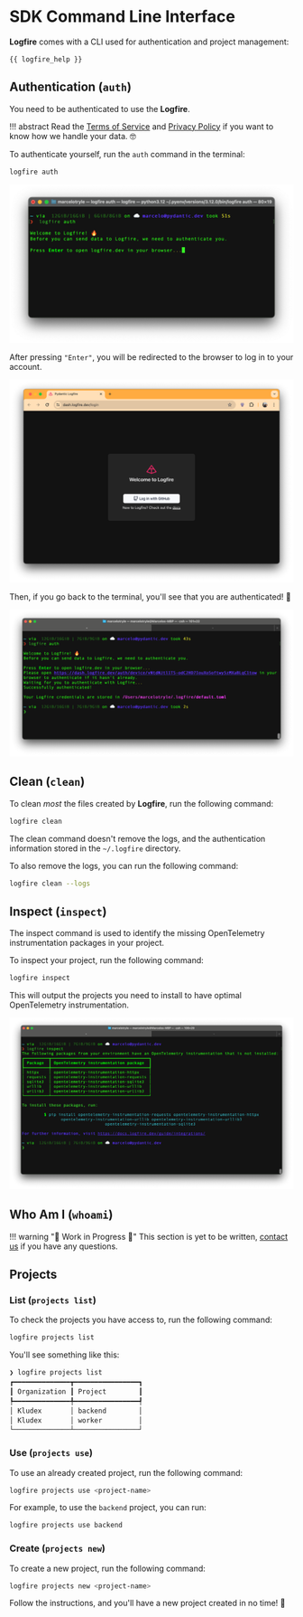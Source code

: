 # SDK Command Line Interface

**Logfire** comes with a CLI used for authentication and project management:

```
{{ logfire_help }}
```

## Authentication (`auth`)

You need to be authenticated to use the **Logfire**.

!!! abstract
    Read the [Terms of Service][terms-of-service] and [Privacy Policy][privacy_policy] if you want
    to know how we handle your data. :nerd_face:

To authenticate yourself, run the `auth` command in the terminal:

```bash
logfire auth
```

![Terminal screenshot with Logfire auth command](../images/cli/terminal-screenshot-auth-1.png)

After pressing `"Enter"`, you will be redirected to the browser to log in to your account.

![Browser screenshot with Logfire login page](../images/cli/browser-screenshot-auth.png)

Then, if you go back to the terminal, you'll see that you are authenticated! :tada:

![Terminal screenshot with successful authentication](../images/cli/terminal-screenshot-auth-2.png)

## Clean (`clean`)

To clean _most_ the files created by **Logfire**, run the following command:

```bash
logfire clean
```

The clean command doesn't remove the logs, and the authentication information stored in the `~/.logfire` directory.

To also remove the logs, you can run the following command:

```bash
logfire clean --logs
```

## Inspect (`inspect`)

The inspect command is used to identify the missing OpenTelemetry instrumentation packages in your project.

To inspect your project, run the following command:

```bash
logfire inspect
```

This will output the projects you need to install to have optimal OpenTelemetry instrumentation.

![Terminal screenshot with Logfire inspect command](../images/cli/terminal-screenshot-inspect.png)

## Who Am I (`whoami`)

!!! warning "🚧 Work in Progress 🚧"
    This section is yet to be written, [contact us](../help.md) if you have any questions.

## Projects

<!-- TODO(Marcelo): We can add the `logfire projects --help` here. -->

### List (`projects list`)

To check the projects you have access to, run the following command:

```bash
logfire projects list
```

You'll see something like this:

```bash
❯ logfire projects list
┏━━━━━━━━━━━━━━┳━━━━━━━━━━━━━━━━┓
┃ Organization ┃ Project        ┃
┡━━━━━━━━━━━━━━╇━━━━━━━━━━━━━━━━┩
│ Kludex       │ backend        │
│ Kludex       │ worker         │
└──────────────┴────────────────┘
```

### Use (`projects use`)

To use an already created project, run the following command:

```bash
logfire projects use <project-name>
```

For example, to use the `backend` project, you can run:

```bash
logfire projects use backend
```

### Create (`projects new`)

To create a new project, run the following command:

```bash
logfire projects new <project-name>
```

Follow the instructions, and you'll have a new project created in no time! :partying_face:

[terms-of-service]: https://pydantic.dev/legal/terms-of-service
[privacy_policy]: https://pydantic.dev/legal/privacy-policy
